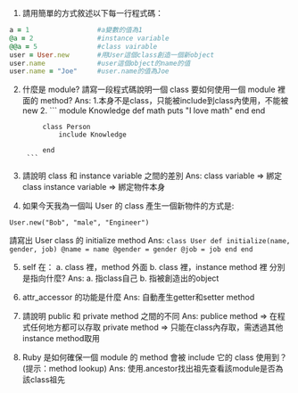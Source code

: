 1. 請用簡單的方式敘述以下每一行程式碼：

  ```ruby 
  a = 1					#a變數的值為1
  @a = 2				#instance variable 
  @@a = 5				#class vairable 
  user = User.new		#用User這個class創造一個新object
  user.name				#user這個object的name的值
  user.name = "Joe"		#user.name的值為Joe
  ```
 			
2. 什麼是 module? 請寫一段程式碼說明一個 class 要如何使用一個 module 裡面的 method?
	Ans:
		1.本身不是class，只能被include到class內使用，不能被new
		2.
		```
			module Knowledge
				def math
					puts "I love math"
				end
			end
			
			class Person
				include Knowledge
				
			end
		```	

3. 請說明 class 和 instance variable 之間的差別
	Ans:
		class variable    => 綁定class
		instance variable => 綁定物件本身

4. 如果今天我為一個叫 User 的 class 產生一個新物件的方式是: 
  ```
  User.new("Bob", "male", "Engineer")
  ```
請寫出 User class 的 initialize method
	Ans:
		```
			class User
				def initialize(name, gender, job)
					@name = name
					@gender = gender
					@job = job
				end
			end
		```

5. self 在：
  a. class 裡，method 外面
  b. class 裡，instance method 裡
  分別是指向什麼?
  	Ans:
		a. 指class自己
		b. 指被創造出的object

6. attr_accessor 的功能是什麼
	Ans:
		自動產生getter和setter method

7. 請說明 public 和 private method 之間的不同
	Ans:
		publice method => 在程式任何地方都可以存取
		private method => 只能在class內存取，需透過其他instance method取用

8. Ruby 是如何確保一個 module 的 method 會被 include 它的 class 使用到？ (提示：method lookup)
	Ans:
		使用.ancestor找出祖先查看該module是否為該class祖先
		
		
